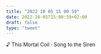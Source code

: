 ```yaml
---
title: "2022 10 05 15 00 59"
date: 2022-10-05T15:00:59+02:00
draft: false
type: "tweet"
---
```


♪ This Mortal Coil · Song to the Siren
